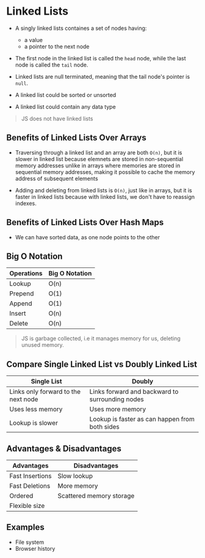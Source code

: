 # Linked Lists

- A singly linked lists containes a set of nodes having:

  - a value
  - a pointer to the next node

- The first node in the linked list is called the `head` node, while the last node is called the `tail` node.

- Linked lists are null terminated, meaning that the tail node's pointer is `null`.

- A linked list could be sorted or unsorted

- A linked list could contain any data type

> JS does not have linked lists

## Benefits of Linked Lists Over Arrays

- Traversing through a linked list and an array are both `O(n)`, but it is slower in linked list because elemnets are stored in non-sequential memory addresses unlike in arrays where memories are stored in sequential memory addresses, making it possible to cache the memory address of subsequent elements

- Adding and deleting from linked lists is `O(n)`, just like in arrays, but it is faster in linked lists because with linked lists, we don't have to reassign indexes.

## Benefits of Linked Lists Over Hash Maps

- We can have sorted data, as one node points to the other

## Big O Notation

| Operations | Big O Notation |
| ---------- | -------------- |
| Lookup     | O(n)           |
| Prepend    | O(1)           |
| Append     | O(1)           |
| Insert     | O(n)           |
| Delete     | O(n)           |

> JS is garbage collected, i.e it manages memory for us, deleting unused memory.

## Compare Single Linked List vs Doubly Linked List

| Single List                         | Doubly                                          |
| ----------------------------------- | ----------------------------------------------- |
| Links only forward to the next node | Links forward and backward to surrounding nodes |
| Uses less memory                    | Uses more memory                                |
| Lookup is slower                    | Lookup is faster as can happen from both sides  |

## Advantages & Disadvantages

| Advantages      | Disadvantages            |
| --------------- | ------------------------ |
| Fast Insertions | Slow lookup              |
| Fast Deletions  | More memory              |
| Ordered         | Scattered memory storage |
| Flexible size   |

## Examples

- File system
- Browser history
